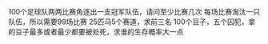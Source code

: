 100个足球队两两比赛角逐出一支冠军队伍，请问至少比赛几次 每场比赛淘汰一只队伍，所以需要99场比赛
25匹马5个赛道，求前三名
100个豆子，五个囚犯，拿的豆子最多或者最少都要被处死，求谁的生存概率大一点